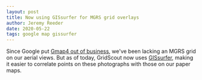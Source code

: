 ```yaml
---
layout: post
title: Now using GISsurfer for MGRS grid overlays
author: Jeremy Reeder
date: 2020-05-22
tags: google map gissurfer
---
```


Since Google put [Gmap4 out of business][gmap4-rip], we've been lacking an MGRS
grid on our aerial views. But as of today, GridScout now uses
[GISsurfer][gis-surfer], making it easier to correlate points on these
photographs with those on our paper maps.


[gis-surfer]: https://gissurfer.com
[gmap4-rip]:  2018-08-30-google-put-the-kibosh-on-gmap4
[gridscout]:  /
